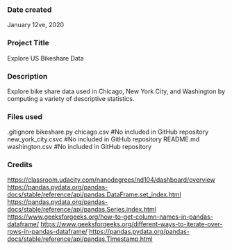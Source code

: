 ### Date created
January 12ve, 2020

### Project Title
Explore US Bikeshare Data

### Description
Explore bike share data used in Chicago, New York City, and Washington by computing a variety of descriptive statistics.

### Files used
.gitignore
bikeshare.py
chicago.csv         #No included in GitHub repository
new_york_city.csvc  #No included in GitHub repository
README.md
washington.csv      #No included in GitHub repository

### Credits
https://classroom.udacity.com/nanodegrees/nd104/dashboard/overview
https://pandas.pydata.org/pandas-docs/stable/reference/api/pandas.DataFrame.set_index.html
https://pandas.pydata.org/pandas-docs/stable/reference/api/pandas.Series.index.html
https://www.geeksforgeeks.org/how-to-get-column-names-in-pandas-dataframe/
https://www.geeksforgeeks.org/different-ways-to-iterate-over-rows-in-pandas-dataframe/
https://pandas.pydata.org/pandas-docs/stable/reference/api/pandas.Timestamp.html

